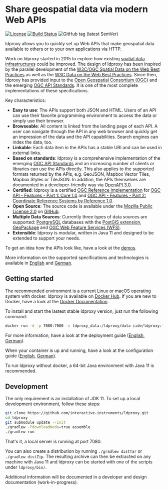 # Share geospatial data via modern Web APIs

[![License](https://img.shields.io/badge/license-MPL%202.0-blue.svg)](http://mozilla.org/MPL/2.0/)
[![Build Status](https://ci.ldproxy.net/api/badges/interactive-instruments/ldproxy/status.svg?branch=master)](https://ci.ldproxy.net/interactive-instruments/ldproxy)
![GitHub tag (latest SemVer)](https://img.shields.io/github/v/tag/interactive-instruments/ldproxy?sort=semver)

ldproxy allows you to quickly set up Web APIs that make geospatial data available to others or to your own applications via HTTP.

Work on ldproxy started in 2015 to explore how existing [spatial data infrastructures](https://en.wikipedia.org/wiki/Spatial_data_infrastructure) could be improved. The design of ldproxy has been inspired by the parallel development of the [W3C/OGC Spatial Data on the Web Best Practices](https://www.w3.org/TR/sdw-bp/) as well as the [W3C Data on the Web Best Practices](https://www.w3.org/TR/dwbp/). Since then, ldproxy has provided input to the [Open Geospatial Consortium (OGC)](https://www.ogc.org/) and the emerging [OGC API Standards](https://ogcapi.ogc.org/). It is one of the most complete implementations of these specifications.

Key characteristics:

* **Easy to use**: The APIs support both JSON and HTML. Users of an API can use their favorite programming environment to access the data or simply use their browser.
* **Browseable**: All content is linked from the landing page of each API. A user can navigate through the API in any web browser and quickly get an impression of the data and the API capabilities. Search engines can index the data, too.
* **Linkable**: Each data item in the APIs has a stable URI and can be used in external links.
* **Based on standards**: ldproxy is a comprehensive implementation of the emerging [OGC API Standards](https://ogcapi.ogc.org/) and an increasing number of clients or libraries can use the APIs directly. This also applies to the supported formats returned by the APIs, e.g. GeoJSON, Mapbox Vector Tiles, Mapbox Styles or TileJSON. In addition, the APIs themselves are documented in a developer-friendly way via [OpenAPI 3.0](https://www.openapis.org/).
* **Certified**: ldproxy is a certified [OGC Reference Implementation](https://www.ogc.org/resource/products/details/?pid=1705) for [OGC API - Features - Part 1: Core 1.0](http://www.opengis.net/doc/IS/ogcapi-features-1/1.0) and [OGC API - Features - Part 2: Coordinate Reference Systems by Reference 1.0](http://www.opengis.net/doc/IS/ogcapi-features-2/1.0).
* **Open Source**: The source code is available under the [Mozilla Public License 2.0](http://mozilla.org/MPL/2.0/) on [GitHub](https://github.com/interactive-instruments/ldproxy).
* **Multiple Data Sources**: Currently three types of data sources are supported: [PostgreSQL](https://www.postgresql.org/) databases with the [PostGIS extension](https://postgis.net/), [GeoPackage](https://www.geopackage.org) and [OGC Web Feature Services (WFS)](https://www.ogc.org/standards/wfs).
* **Extensible**: ldproxy is modular, written in Java 11 and designed to be extended to support your needs.

To get an idea how the APIs look like, have a look at the [demos](docs/en/demos.md).

More information on the supported specifications and technologies is available in [English](docs/en/specifications.md) and [German](docs/de/specifications.md).

## Getting started

The recommended environment is a current Linux or macOS operating system with docker. ldproxy is available on [Docker Hub](https://hub.docker.com/r/iide/ldproxy/). If you are new to Docker, have a look at the [Docker Documentation](https://docs.docker.com/).  

To install and start the lastest stable ldproxy version, just run the following command:

```bash
docker run -d -p 7080:7080 -v ldproxy_data:/ldproxy/data iide/ldproxy:latest
```

For more information, have a look at the deployment guide ([English](docs/en/deployment.md), [German](docs/de/deployment.md)).

When your container is up and running, have a look at the configuration guide ([English](docs/en/configuration/README.md), [German](docs/de/configuration/README.md)).

To run ldproxy without docker, a 64-bit Java environment with Java 11 is recommended.

## Development

The only requirement is an installation of JDK 11. To set up a local development environment, follow these steps:

```bash
git clone https://github.com/interactive-instruments/ldproxy.git
cd ldproxy
git submodule update --init
./gradlew -PdownloadNode=true assemble
./gradlew run
```

That's it, a local server is running at port 7080.

You can also create a distribution by running `./gradlew distTar` or `./gradlew distZip`. The resulting archive can then be extracted on any machine with Java 11 and ldproxy can be started with one of the scripts under `ldproxy/bin/`.

Additional information will be documented in a developer and design documentation (work-in-progress).

<!--
## Community extensions

For additional extensions to ldproxy that are not part of the releases, see [(TODO)](https://github.com/interactive-instruments/ldproxy-community).
-->
